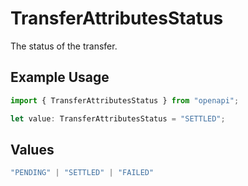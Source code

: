 # TransferAttributesStatus

The status of the transfer.

## Example Usage

```typescript
import { TransferAttributesStatus } from "openapi";

let value: TransferAttributesStatus = "SETTLED";
```

## Values

```typescript
"PENDING" | "SETTLED" | "FAILED"
```